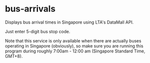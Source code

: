 # bus-arrivals
Displays bus arrival times in Singapore using LTA's DataMall API.

Just enter 5-digit bus stop code.

Note that this service is only available when there are actually buses operating in Singapore (obviously), so make sure you are running this program during roughly 7:00am - 12:00 am (Singapore Standard Time, GMT+8).
